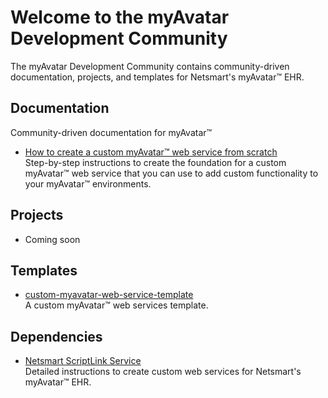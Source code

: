 # Welcome to the myAvatar Development Community

The myAvatar Development Community contains community-driven documentation, projects, and templates for Netsmart's myAvatar™ EHR.

## Documentation

Community-driven documentation for myAvatar™

* [How to create a custom myAvatar™ web service from scratch](https://github.com/myAvatar-Development-Community/document-creating-a-custom-web-service)<br>
Step-by-step instructions to create the foundation for a custom myAvatar™ web service that you can use to add custom functionality to your myAvatar™ environments.

## Projects
* Coming soon

## Templates
* [custom-myavatar-web-service-template](https://github.com/myAvatar-Development-Community/template-custom-myavatar-web-service)<br>
A custom myAvatar™ web services template.
  
## Dependencies
* [Netsmart ScriptLink Service](https://github.com/myAvatar-Development-Community/custom-avatar-web-service-template)<br>
  Detailed instructions to create custom web services for Netsmart's myAvatar™ EHR.
